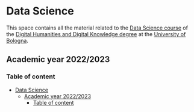 # Data Science

This space contains all the material related to the [Data Science course](https://www.unibo.it/en/teaching/course-unit-catalogue/course-unit/2022/467046) of the [Digital Humanities and Digital Knowledge degree](https://corsi.unibo.it/2cycle/DigitalHumanitiesKnowledge) at the [University of Bologna](http://www.unibo.it/en).

## Academic year 2022/2023

### Table of content

- [Data Science](#data-science)
  - [Academic year 2022/2023](#academic-year-20212022)
    - [Table of content](#table-of-content)

